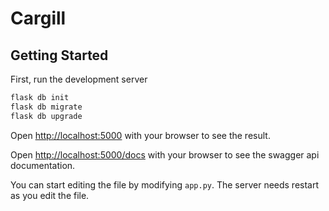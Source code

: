 # Cargill

## Getting Started
First, run the development server
```bash
flask db init
flask db migrate
flask db upgrade
```

Open [http://localhost:5000](http://localhost:5000) with your browser to see the result.

Open [http://localhost:5000/docs](http://localhost:5000/docs) with your browser to see the swagger api documentation.

You can start editing the file by modifying `app.py`. The server needs restart as you edit the file.
